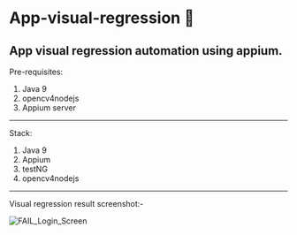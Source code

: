 # App-visual-regression :iphone:

App visual regression automation using appium.
--
Pre-requisites:

1. Java 9
2. opencv4nodejs 
3. Appium server
---
Stack:
1. Java 9
2. Appium
3. testNG
4. opencv4nodejs

---

Visual regression result screenshot:-

![FAIL_Login_Screen](https://user-images.githubusercontent.com/30006440/162614555-d12f6470-24c8-4fb6-a8ab-ad250d2abc20.png)

